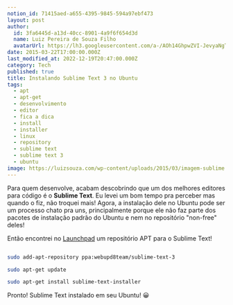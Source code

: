```yaml
---
notion_id: 71415aed-a655-4395-9845-594a97ebf473
layout: post
author:
  id: 3fa6445d-a13d-40cc-8901-4a9f6f654d3d
  name: Luiz Pereira de Souza Filho
  avatarUrl: https://lh3.googleusercontent.com/a-/AOh14GhpwZVI-JevyaNgTdlrOT6YN20cI6V9Kxtq38Ij8AQ=s100
date: 2015-03-22T17:00:00.000Z
last_modified_at: 2022-12-19T20:47:00.000Z
category: Tech
published: true
title: Instalando Sublime Text 3 no Ubuntu
tags:
  - apt
  - apt-get
  - desenvolvimento
  - editor
  - fica a dica
  - install
  - installer
  - linux
  - repository
  - sublime text
  - sublime text 3
  - ubuntu
image: https://luizsouza.com/wp-content/uploads/2015/03/imagem-sublime.png
---
```


Para quem desenvolve, acabam descobrindo que um dos melhores editores para código é o **Sublime Text**. Eu levei um bom tempo pra perceber mas quando o fiz, não troquei mais! Agora, a instalação dele no Ubuntu pode ser um processo chato pra uns, principalmente porque ele não faz parte dos pacotes de instalação padrão do Ubuntu e nem no repositório "non-free" deles!

Então encontrei no [Launchpad](https://launchpad.net/~webupd8team/+archive/ubuntu/sublime-text-3) um repositório APT para o Sublime Text!

```bash

sudo add-apt-repository ppa:webupd8team/sublime-text-3

sudo apt-get update

sudo apt-get install sublime-text-installer

```

Pronto! Sublime Text instalado em seu Ubuntu! 😀

